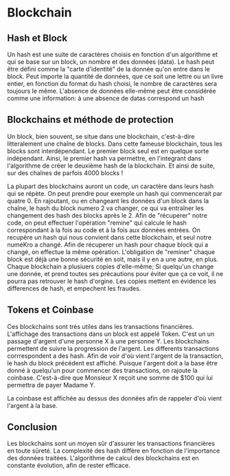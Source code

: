 # Blockchain

## Hash et Block
  
Un hash est une suite de caractères choisis en fonction d'un algorithme et qui se base sur un block, un nombre et des données (data). 
Le hash peut être défini comme la "carte d'identité" de la donnée qu'on entre dans le block.
Peut importe la quantité de données, que ce soit une lettre ou un livre entier, en fonction du format du hash choisi, le nombre de caractères sera toujours le même.
L'absence de données elle-même peut être considérée comme une information: à une absence de datas correspond un hash

  
## Blockchains et méthode de protection
 
Un block, bien souvent, se situe dans une blockchain, c'est-à-dire litteralement une chaîne de blocks.
Dans cette fameuse blockchain, tous les blocks sont interdépendant.
Le premier block seul est en quelque sorte indépendant.
Ainsi, le premier hash va permettre, en l'integrant dans l'algorithme de créer le deuxième hash de la blockchain.
Et ainsi de suite, sur des chaînes de parfois 4000 blocks !


La plupart des blockchains auront un code, un caractère dans leurs hash qui se répète.
On peut prendre pour exemple un hash qui commencerait par quatre 0.
En rajoutant, ou en changeant les données d'un block dans la chaîne, le hash du block numero 2 va changer, ce qui va entraîner les changement des hash des blocks après le 2.
Afin de "récuperer" notre code, on peut effectuer l'opération "remine" qui calcule le hash correspondant à la fois au code et à la fois aux données entrées. 
On recupère un hash qui nous convient dans cette blockchain, et seul notre numéKro a changé. 
Afin de récuperer un hash pour chaque block qui a changé, on effectue la même opération.
L'obligation de "reminer" chaque block est déjà une bonne sécurité en soit, mais il y en a une autre, en plus.
Chaque blockchain a plusiuers copies d'elle-même;
Si quelqu'un change une donnée, et prend toutes ses précautions pour éviter que ça ce voit, il ne pourra pas retrouver le hash d'orgine.
Les copies mettent en évidence les differences de hash, et empechent les fraudes.

## Tokens et Coinbase

Ces blockchains sont très utiles dans les transactions financières.
L'affichage des transactions dans un block est appelé Token.
C'est un un passage d'argent d'une personne X à une personne Y.
Les blockchains permettent de suivre la progression de l'argent.
Les differents transactions corrrespondent a des hash.
Afin de voir d'où vient l'argent de la transaction, le hash du block précédent est affiché.
Puisque l'argent doit a la base être donné à quelqu'un pour commencer des transactions, on rajoute la coinbase.
C'est-à-dire que Monsieur X reçoit une somme  de $100 qui lui permettra de payer Madame Y.
 
La coinbase est affichée au dessus des données afin de rappeler d'où vient l'argent à la base.
 
## Conclusion

Les blockchains sont un moyen sûr d'assurer les transactions financières en toute sûreté.
La complexité des hash diffère en fonction de l'importance des données traitées.
L'algorithme de calcul des blockchains est en constante évolution, afin de rester efficace.
 
 




 
 


